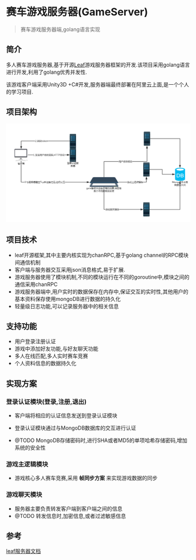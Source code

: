 # 赛车游戏服务器(GameServer)
> 赛车游戏服务器端,golang语言实现

## 简介

多人赛车游戏服务器,基于开源[Leaf](https://github.com/name5566/leaf)游戏服务器框架的开发.该项目采用golang语言进行开发,利用了golang优秀并发性.

该游戏客户端采用Unity3D +C#开发,服务器端最终部署在阿里云上面,是一个个人的学习项目.

## 项目架构
![architecture](./doc/gameServerArchitecture.png)

## 项目技术

+ leaf开源框架,其中主要内核实现为chanRPC,基于golang channel的RPC模块间通信机制
+ 客户端与服务器交互采用json消息格式,易于扩展.
+ 游戏服务器使用了模块机制,不同的模块运行在不同的goroutine中,模块之间的通信采用chanRPC
+ 游戏服务器端中,用户实时的数据保存在内存中,保证交互的实时性,其他用户的基本资料保存使用mongoDB进行数据的持久化
+ 轻量级日志功能,可以记录服务器中的相关信息

## 支持功能
+ 用户登录注册认证
+ 游戏中添加好友功能,与好友聊天功能
+ 多人在线匹配,多人实时赛车竞赛
+ 个人资料信息的数据持久化

## 实现方案
### 登录认证模块(登录,注册,退出)
+ 客户端将相应的认证信息发送到登录认证模块
+ 登录认证模块通过与MongoDB数据库的交互进行认证

+ @TODO MongoDB存储密码时,进行SHA或者MD5的单项哈希存储密码,增加系统的安全性

### 游戏主逻辑模块
+ 游戏核心多人赛车竞赛,采用 __帧同步方案__ 来实现游戏数据的同步

### 游戏聊天模块
+ 服务器主要负责转发客户端到客户端之间的信息
+ @TODO 转发信息时,加密信息,或者过滤敏感信息

## 参考

[leaf服务器文档](https://github.com/name5566/leaf/blob/master/TUTORIAL_ZH.md)


